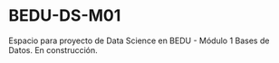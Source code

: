 # BEDU-DS-M01
Espacio para proyecto de Data Science en BEDU - Módulo 1 Bases de Datos.
En construcción.
